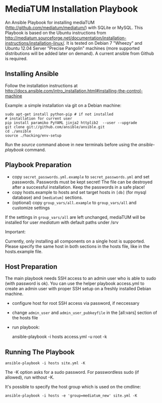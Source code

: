 MediaTUM Installation Playbook
==============================

An Ansible Playbook for installing mediaTUM (http://github.com/mediatum/mediatum/) with SQLite or MySQL.
This Playbook is based on the Ubuntu instructions from http://mediatum.sourceforge.net/documentation/installation-instructions/installation-linux/.
It is tested on Debian 7 "Wheezy" and Ubuntu 12.04 Server "Precise Pangolin" machines (more supported distributions will be added later on demand).
A current ansible from Github is required.

Installing Ansible
------------------

Follow the installation instructions at http://docs.ansible.com/intro_installation.html#installing-the-control-machine

Example: a simple installation via git on a Debian machine:
    
    sudo apt-get install python-pip # if not installed
    # installation for current user
    pip install paramiko PyYAML jinja2 httplib2  --user --upgrade
    git clone git://github.com/ansible/ansible.git
    cd ./ansible
    source ./hacking/env-setup

Run the _source_ command above in new terminals before using the _ansible-playbook_ command.

Playbook Preparation
--------------------

* copy `secret_passwords.yml.example` to `secret_passwords.yml` and set passwords. Passwords must be kept secret! 
The file can be destroyed after a successful installation. Keep the passwords in a safe place!
* copy hosts.example to hosts and set target hosts in `[db]` (for mysql database) and `[mediatum]` sections.
* (optional) copy `group_vars/all.example` to `group_vars/all` and customize settings

If the settings in `group_vars/all` are left unchanged, mediaTUM will be installed for user _mediatum_ with default paths under /srv
  
Important:

Currently, only installing all components on a single host is supported. Please specify the same host in both sections in the hosts file, like in the hosts.example file.

Host Preparation
----------------

The main playbook needs SSH access to an admin user who is able to sudo (with password is ok).
You can use the helper playbook access.yml to create an admin user with proper SSH setup on a freshly installed Debian machine.

* configure host for root SSH access via password, if neccessary
* change `admin_user` and `admin_user_pubkeyfile` in the [all:vars] section of the hosts file
* run playbook:

    ansible-playbook -i hosts access.yml -u root -k

Running The Playbook
--------------------

    ansible-playbook -i hosts site.yml -K

The -K option asks for a sudo password. For passwordless sudo (if allowed), run without -K.

It's possible to specify the host group which is used on the cmdline:

    ansible-playbook -i hosts -e 'group=mediatum_new' site.yml -K
    
